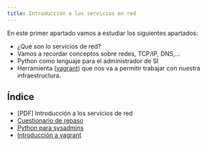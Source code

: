 ```yaml
---
title: Introducción a los servicios en red
---
```


En este primer apartado vamos a estudiar los siguientes apartados:

* ¿Qué son lo servicios de red?
* Vamos a recordar conceptos sobre redes, TCP/IP, DNS,...
* Python como lenguaje para el administrador de SI
* Herramienta ([vagrant](https://www.vagrantup.com/)) que nos va a permitir trabajar con nuestra infraestructura.

## Índice

* [PDF] Introducción a los servicios de red
* [Cuestionario de repaso](repaso.html)
* [Python para sysadmins](python.html)
* [Introducción a vagrant](vagrant.html)
    
   
